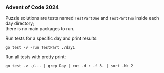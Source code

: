### Advent of Code 2024

Puzzle solutions are tests named `TestPartOne` and `TestPartTwo` inside each day directory;  
there is no main packages to run.

Run tests for a specific day and print results:

```
go test -v -run TestPart ./day1
```

Run all tests with pretty print:

```
go test -v ./... | grep Day | cut -d : -f 3- | sort -hk 2
```